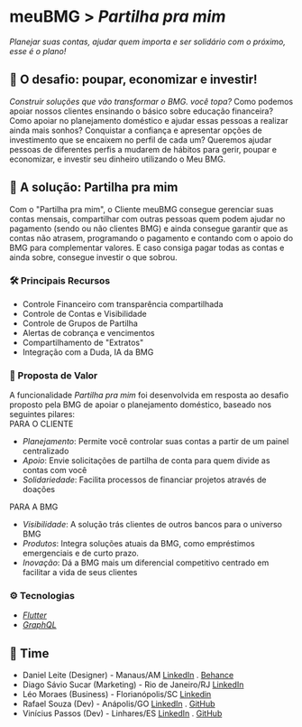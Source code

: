 # meuBMG > *Partilha pra mim*

*Planejar suas contas, ajudar quem importa e ser solidário com o próximo, esse é o plano!*

## 💸 O desafio: poupar, economizar e investir!
*Construir soluções que vão transformar o BMG. você topa?*
Como podemos apoiar nossos clientes ensinando o básico sobre educação financeira? Como apoiar no planejamento doméstico e ajudar essas pessoas a realizar ainda mais sonhos? Conquistar a confiança e apresentar opções de investimento que se encaixem no perfil de cada um?
Queremos ajudar pessoas de diferentes perfis a mudarem de hábitos para gerir, poupar e economizar, e investir seu dinheiro utilizando o Meu BMG.

## 🚀 A solução: Partilha pra mim
Com o "Partilha pra mim", o Cliente meuBMG consegue gerenciar suas contas mensais, compartilhar com outras pessoas quem podem ajudar no pagamento (sendo ou não clientes BMG) e ainda consegue garantir que as contas não atrasem, programando o pagamento e contando com o apoio do BMG para complementar valores. E caso consiga pagar todas as contas e ainda sobre, consegue investir o que sobrou.

### 🛠 Principais Recursos
- Controle Financeiro com transparência compartilhada
- Controle de Contas e Visibilidade 
- Controle de Grupos de Partilha
- Alertas de cobrança e vencimentos
- Compartilhamento de "Extratos"
- Integração com a Duda, IA da BMG

### 🤝 Proposta de Valor
A funcionalidade *Partilha pra mim* foi desenvolvida em resposta ao desafio proposto pela BMG de apoiar o planejamento doméstico, baseado nos seguintes pilares:<br />
PARA O CLIENTE
 - *Planejamento*: Permite você controlar suas contas a partir de um painel centralizado
 - *Apoio*: Envie solicitações de partilha de conta para quem divide as contas com você
 - *Solidariedade*: Facilita processos de financiar projetos através de doações
 
 PARA A BMG
  - *Visibilidade*: A solução trás clientes de outros bancos para o universo BMG
  - *Produtos*: Integra soluções atuais da BMG, como empréstimos emergenciais e de curto prazo.
  - *Inovação*: Dá a BMG mais um diferencial competitivo centrado em facilitar a vida de seus clientes
 
 ### ⚙ Tecnologias
 - *[Flutter](https://flutter.dev/)* 
 - *[GraphQL](https://graphql.org/)*
 
 ## 💪 Time
  - Daniel Leite (Designer) - Manaus/AM  [LinkedIn](https://www.linkedin.com/in/daniel-leite-aa17b843/) . [Behance](https://www.behance.net/danielrodrigo)
  - Diago Sávio Sucar (Marketing) - Rio de Janeiro/RJ [LinkedIn](https://www.linkedin.com/in/diagosucar/)
  - Léo Moraes (Business) - Florianópolis/SC [Linkedin](https://www.linkedin.com/in/leohmoraes/)
  - Rafael Souza (Dev) - Anápolis/GO [LinkedIn](https://www.linkedin.com/in/rafaelbleidi/) . [GitHub](https://github.com/bleidi)
  - Vinícius Passos (Dev) - Linhares/ES [LinkedIn](https://www.linkedin.com/in/vtpa/) . [GitHub](https://github.com/vtpa)
